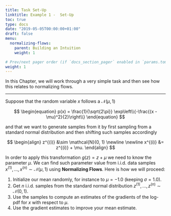 ```yaml
---
title: Task Set-Up
linktitle: Example 1 -  Set-Up
toc: true
type: docs
date: "2019-05-05T00:00:00+01:00"
draft: false
menu:
  normalizing-flows:
    parent: Building an Intuition
    weight: 1

# Prev/next pager order (if `docs_section_pager` enabled in `params.toml`)
weight: 1
---
```

In this Chapter, we will work through a very simple task and then see how this relates to normalizing flows.

--- 

Suppose that the random variable $x$ follows a $\mathcal{N}(\mu, 1)$

$$
\begin{equation}
p(x) = \frac{1}{\sqrt{2\pi}} \exp\left\\{-\frac{(x - \mu)^2}{2}\right\\} 
\end{equation}
$$

and that we want to generate samples from it by first sampling from a standard normal distribution and then shifting such samples accordingly

$$
\begin{align}
z^{(i)} &\sim \mathcal{N}(0, 1) \newline \newline
x^{(i)} &= z^{(i)} + \mu.
\end{align}
$$

In order to apply this transformation $g(z) = z + \mu$ we need to know the parameter $\mu$. We can find such parameter value from i.i.d. data samples $x^{(1)}, \ldots, x^{(n)} \sim \mathcal{N}(\mu, 1)$ using **Normalizing Flows**. Here is how we will proceed: 

1. Initialize our mean randomly, for instance to $\mu=-1.0$ (keeping $\sigma=1.0$). 
2. Get $n$ i.i.d. samples from the standard normal distribution $z^{(1)}, \ldots, z^{(n)}\sim \mathcal{N}(0, 1)$.
3. Use the samples to compute an estimates of the gradients of the log-pdf for $x$ with respect to $\mu$.
4. Use the gradient estimates to improve your mean estimate.

